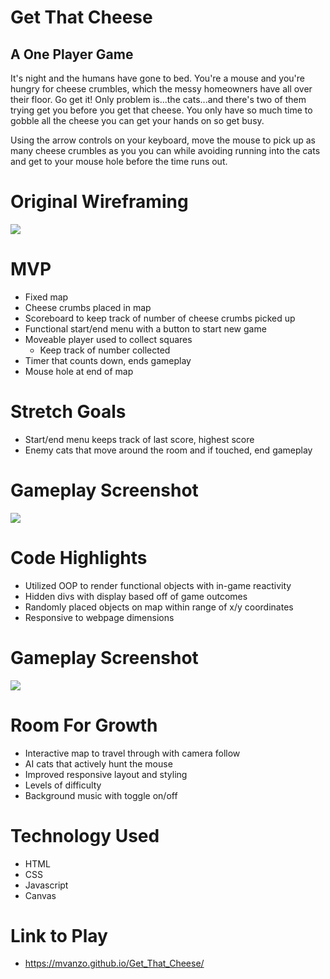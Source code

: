 # Get That Cheese
## A One Player Game

It's night and the humans have gone to bed. You're a mouse and you're hungry for cheese crumbles, which the messy homeowners have all over their floor. Go get it! Only problem is...the cats...and there's two of them trying get you before you get that cheese. You only have so much time to gobble all the cheese you can get your hands on so get busy.

Using the arrow controls on your keyboard, move the mouse to pick up as many cheese crumbles as you you can while avoiding running into the cats and get to your mouse hole before the time runs out.

# Original Wireframing

![](https://i.imgur.com/NMFtuvi.png)

# MVP
* Fixed map
* Cheese crumbs placed in map
* Scoreboard to keep track of number of cheese crumbs picked up
* Functional start/end menu with a button to start new game
* Moveable player used to collect squares
    * Keep track of number collected
* Timer that counts down, ends gameplay
* Mouse hole at end of map

# Stretch Goals
* Start/end menu keeps track of last score, highest score
* Enemy cats that move around the room and if touched, end gameplay

# Gameplay Screenshot
![](https://imgur.com/xPl2Usj.png)

# Code Highlights
* Utilized OOP to render functional objects with in-game reactivity
* Hidden divs with display based off of game outcomes
* Randomly placed objects on map within range of x/y coordinates
* Responsive to webpage dimensions

# Gameplay Screenshot
![](https://imgur.com/c8Ra1BX.png)

# Room For Growth
* Interactive map to travel through with camera follow
* AI cats that actively hunt the mouse
* Improved responsive layout and styling
* Levels of difficulty
* Background music with toggle on/off

# Technology Used
* HTML
* CSS
* Javascript
* Canvas

# Link to Play
* https://mvanzo.github.io/Get_That_Cheese/